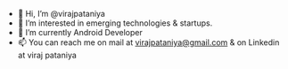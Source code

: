 - 👋 Hi, I’m @virajpataniya
- 👀 I’m interested in emerging technologies & startups.
- 🌱 I’m currently Android Developer
- 📫 You can reach me on mail at virajpataniya@gmail.com & on Linkedin at viraj pataniya 

<!---
virajpataniya/virajpataniya is a ✨ special ✨ repository because its `README.md` (this file) appears on your GitHub profile.
You can click the Preview link to take a look at your changes.
--->
